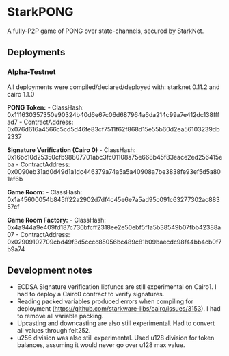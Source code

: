 # StarkPONG

A fully-P2P game of PONG over state-channels, secured by StarkNet.


## Deployments

### Alpha-Testnet
All deployments were compiled/declared/deployed with: starknet 0.11.2 and cairo 1.1.0

  **PONG Token:**
    - ClassHash: 0x111630357350e90324b40d6e67c06d687964a6da214c99a7e412dc138fffad7
    - ContractAddress: 0x076d616a4566c5cd5d46fe83cf7511f62f868d15e55b60d2ea56103239db2337

  **Signature Verification (Cairo 0)**
    - ClassHash: 0x16bc10d25350cfb98807701abc3fc01108a75e668b45f83eace2ed256415eba
    - ContractAddress: 0x0090eb31ad0d49d1a1dc446379a74a5a5a40908a7be3838fe93ef5d5a801ef6b

  **Game Room:**
    - ClassHash: 0x1a45600054b845ff22a2902d7df4c45e6e7a5ad95c091c63277302ac88357cf

  **Game Room Factory:**
    - ClassHash: 0x4a944a9e409fd187c736bfcff2318ee2e50ebf5f1a5b38549b07fbb42388a07
    - ContractAddress: 0x02909102709cbd49f3d5cccc85056bc489c81b09baecdc98f44bb4cb0f7b9a74

## Development notes
- ECDSA Signature verification libfuncs are still experimental on Cairo1. I had to deploy a Cairo0 contract to verify signatures.
- Reading packed variables produced errors when compiling for deployment (https://github.com/starkware-libs/cairo/issues/3153). I had to remove all variable packing.
- Upcasting and downcasting are also still experimental. Had to convert all values through felt252.
- u256 division was also still experimental. Used u128 division for token balances, assuming it would never go over u128 max value.
